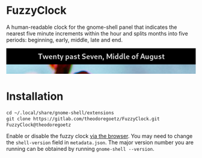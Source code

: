 # FuzzyClock

A human-readable clock for the gnome-shell panel that indicates the nearest five minute increments within the hour and splits months into five periods: beginning, early, middle, late and end.

![What time is it?](fuzzy_clock.png)

# Installation

```
cd ~/.local/share/gnome-shell/extensions
git clone https://gitlab.com/theodoregoetz/FuzzyClock.git FuzzyClock@theodoregoetz
```

Enable or disable the fuzzy clock [via the browser](https://extensions.gnome.org/local/). You may need to change the `shell-version` field in `metadata.json`. The major version number you are running can be obtained by running `gnome-shell --version`.
